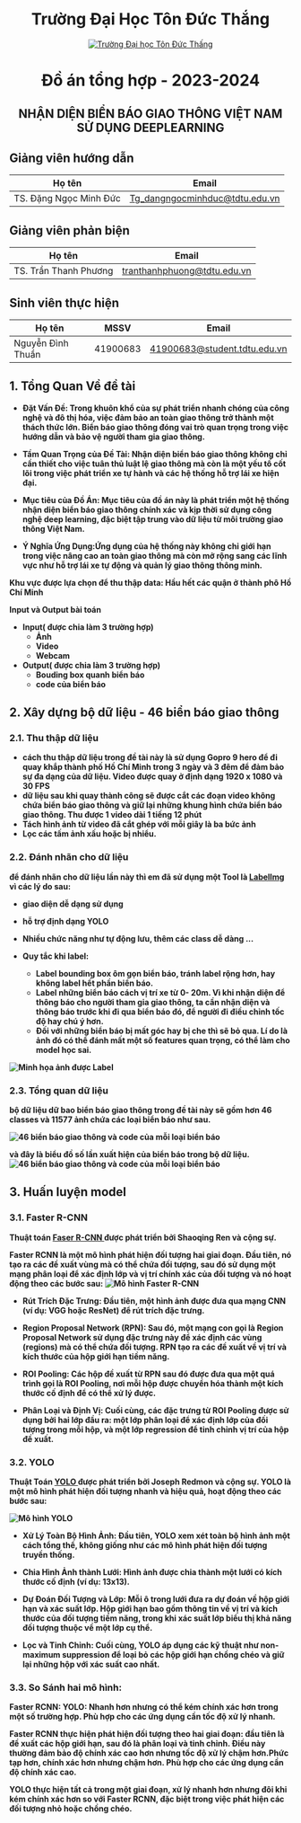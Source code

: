 <h1 align="center" font-size= 36px;><b>Trường Đại Học Tôn Đức Thắng</b></h3>
<p align="center">
  <a href="https://tdtu.edu.vn/" title="Trường Đại học Tôn Đức Thắng" style="border: 5;">
    <img src="https://ted.com.vn/wp-content/uploads/2022/08/tdt50.jpg" alt="Trường Đại học Tôn Đức Thấng">
  </a>
</p>
<h1 align="center"><b>Đồ án tổng hợp - 2023-2024 </b></h1>
<h2 align="center"><b> NHẬN DIỆN BIỂN BÁO GIAO THÔNG VIỆT NAM SỬ DỤNG DEEPLEARNING
 </br></h2>


## Giảng viên hướng dẫn
Họ tên | Email
--- | --- 
TS. Đặng Ngọc Minh Đức | Tg_dangngocminhduc@tdtu.edu.vn



## Giảng viên phản biện
Họ tên | Email
--- | --- 
TS. Trần Thanh Phương | tranthanhphuong@tdtu.edu.vn

## Sinh viên thực hiện
Họ tên | MSSV | Email |
--- | --- | -- | 
Nguyễn Đình Thuần | 41900683 | 41900683@student.tdtu.edu.vn

## 1. Tổng Quan Về đề tài
*   Đặt Vấn Đề: Trong khuôn khổ của sự phát triển nhanh chóng của công nghệ và đô thị hóa, việc đảm bảo an toàn giao thông trở thành một thách thức lớn. Biển báo giao thông đóng vai trò quan trọng trong việc hướng dẫn và bảo vệ người tham gia giao thông. 

*   Tầm Quan Trọng của Đề Tài: Nhận diện biển báo giao thông không chỉ cần thiết cho việc tuân thủ luật lệ giao thông mà còn là một yếu tố cốt lõi trong việc phát triển xe tự hành và các hệ thống hỗ trợ lái xe hiện đại.

*   Mục tiêu của Đồ Án: Mục tiêu của đồ án này là phát triển một hệ thống nhận diện biển báo giao thông chính xác và kịp thời sử dụng công nghệ deep learning, đặc biệt tập trung vào dữ liệu từ môi trường giao thông Việt Nam.

*   Ý Nghĩa Ứng Dụng:Ứng dụng của hệ thống này không chỉ giới hạn trong việc nâng cao an toàn giao thông mà còn mở rộng sang các lĩnh vực như hỗ trợ lái xe tự động và quản lý giao thông thông minh.

Khu vực được lựa chọn để thu thập data: Hầu hết các quận ở thành phô Hồ Chí Minh

Input và Output bài toán 
*   Input( được chia làm 3 trường hợp)
    * Ảnh 
    * Video
    * Webcam
*   Output( được chia làm 3 trường hợp)
    * Bouding box quanh biển báo
    * code của biển báo


## 2. Xây dựng bộ dữ liệu - 46 biển báo giao thông
### 2.1. Thu thập dữ liệu

*   cách thu thập dữ liệu trong đề tài này là sử dụng Gopro 9 hero để đi quay khắp thành phố Hồ Chí Minh trong 3 ngày và 3 đêm để đảm bảo sự đa dạng của dữ liệu. Video được quay ở định dạng 1920 x 1080 và 30 FPS
* dữ liệu sau khi quay thành công sẽ được cắt các đoạn video không chứa biển báo giao thông và giữ lại những khung hình chứa biển báo giao thông. Thu được 1 video dài 1 tiếng 12 phút
* Tách hình ảnh từ video đã cắt ghép với mỗi giây là ba bức ảnh
* Lọc các tấm ảnh xấu hoặc bị nhiểu.
### 2.2. Đánh nhãn cho dữ liệu
để đánh nhãn cho dữ liệu lần này thì em đã sử dụng một Tool là [LabelImg](https://github.com/tzutalin/labelImg) vì các lý do sau:
*   giao diện dễ dạng sử dụng
* hỗ trợ định dạng YOLO
* Nhiều chức năng như tự động lưu, thêm các class dễ dàng ...

 * Quy tắc khi label: 
    *	Label bounding box ôm gọn biển báo, tránh label rộng hơn, hay không label hết phần biển báo.
    *	Label những biển báo cách vị trí xe từ 0- 20m. Vì khi nhận diện để thông báo cho người tham gia giao thông, ta cần nhận diện và thông báo trước khi đi qua biển báo đó, để người đi điều chỉnh tốc độ hay chú ý hơn.
    *	Đối với những biển báo bị mất góc hay bị che thì sẽ bỏ qua. Lí do là ảnh đó có thể đánh mất một số features quan trọng, có thể làm cho model học sai.

![Minh họa ảnh được Label](https://github.com/thuanvipghe/Traffic-sign-VietNam-recognition/blob/main/traffic_labels.jpg)

### 2.3. Tổng quan dữ liệu

bộ dữ liệu dữ bao biển báo giao thông trong đề tài này sẽ gồm hơn 46 classes và 11577 ảnh chứa các loại biển báo như sau.

![46 biển báo giao thông và code của mỗi loại biển báo ](https://github.com/thuanvipghe/Traffic-sign-VietNam-recognition/blob/main/Picture/46traffic.jpg)

và đây là biểu đồ số lần xuất hiện của biển báo trong bộ dữ liệu.
![46 biển báo giao thông và code của mỗi loại biển báo ](https://github.com/thuanvipghe/Traffic-sign-VietNam-recognition/blob/main/Picture/phanbo_class.jpg)

## 3. Huấn luyện model
### 3.1. Faster R-CNN
Thuật toán  [Faser R-CNN ]( https://arxiv.org/abs/1506.01497) được phát triển bởi Shaoqing Ren và cộng sự.

Faster RCNN là một mô hình phát hiện đối tượng hai giai đoạn. Đầu tiên, nó tạo ra các đề xuất vùng mà có thể chứa đối tượng, sau đó sử dụng một mạng phân loại để xác định lớp và vị trí chính xác của đối tượng và nó hoạt động theo các bước sau:
![Mô hình Faster R-CNN](https://media.geeksforgeeks.org/wp-content/uploads/20230823154315/Region-Proposal-Network-RPN-2.png)
*   Rút Trích Đặc Trưng: Đầu tiên, một hình ảnh được đưa qua mạng CNN (ví dụ: VGG hoặc ResNet) để rút trích đặc trưng.

*   Region Proposal Network (RPN): Sau đó, một mạng con gọi là Region Proposal Network sử dụng đặc trưng này để xác định các vùng (regions) mà có thể chứa đối tượng. RPN tạo ra các đề xuất về vị trí và kích thước của hộp giới hạn tiềm năng.

*   ROI Pooling: Các hộp đề xuất từ RPN sau đó được đưa qua một quá trình gọi là ROI Pooling, nơi mỗi hộp được chuyển hóa thành một kích thước cố định để có thể xử lý được.

*   Phân Loại và Định Vị: Cuối cùng, các đặc trưng từ ROI Pooling được sử dụng bởi hai lớp đầu ra: một lớp phân loại để xác định lớp của đối tượng trong mỗi hộp, và một lớp regression để tinh chỉnh vị trí của hộp đề xuất. 

### 3.2. YOLO
Thuật Toán  [YOLO ]( https://arxiv.org/abs/1506.02640) được phát triển bởi Joseph Redmon và cộng sự.
YOLO là một mô hình phát hiện đối tượng nhanh và hiệu quả, hoạt động theo các bước sau:

![Mô hình YOLO ](https://www.labellerr.com/blog/content/images/2023/01/yolo-algorithm-1.webp)

*   Xử Lý Toàn Bộ Hình Ảnh: Đầu tiên, YOLO xem xét toàn bộ hình ảnh một cách tổng thể, không giống như các mô hình phát hiện đối tượng truyền thống.

*   Chia Hình Ảnh thành Lưới: Hình ảnh được chia thành một lưới có kích thước cố định (ví dụ: 13x13).

* Dự Đoán Đối Tượng và Lớp: Mỗi ô trong lưới đưa ra dự đoán về hộp giới hạn và xác suất lớp. Hộp giới hạn bao gồm thông tin về vị trí và kích thước của đối tượng tiềm năng, trong khi xác suất lớp biểu thị khả năng đối tượng thuộc về một lớp cụ thể.

* Lọc và Tinh Chỉnh: Cuối cùng, YOLO áp dụng các kỹ thuật như non-maximum suppression để loại bỏ các hộp giới hạn chồng chéo và giữ lại những hộp với xác suất cao nhất.


### 3.3. So Sánh hai mô hình:

Faster RCNN: 
YOLO: Nhanh hơn nhưng có thể kém chính xác hơn trong một số trường hợp. Phù hợp cho các ứng dụng cần tốc độ xử lý nhanh.

Faster RCNN thực hiện phát hiện đối tượng theo hai giai đoạn: đầu tiên là đề xuất các hộp giới hạn, sau đó là phân loại và tinh chỉnh. Điều này thường đảm bảo độ chính xác cao hơn nhưng tốc độ xử lý chậm hơn.Phức tạp hơn, chính xác hơn nhưng chậm hơn. Phù hợp cho các ứng dụng cần độ chính xác cao.

YOLO thực hiện tất cả trong một giai đoạn, xử lý nhanh hơn nhưng đôi khi kém chính xác hơn so với Faster RCNN, đặc biệt trong việc phát hiện các đối tượng nhỏ hoặc chồng chéo.


